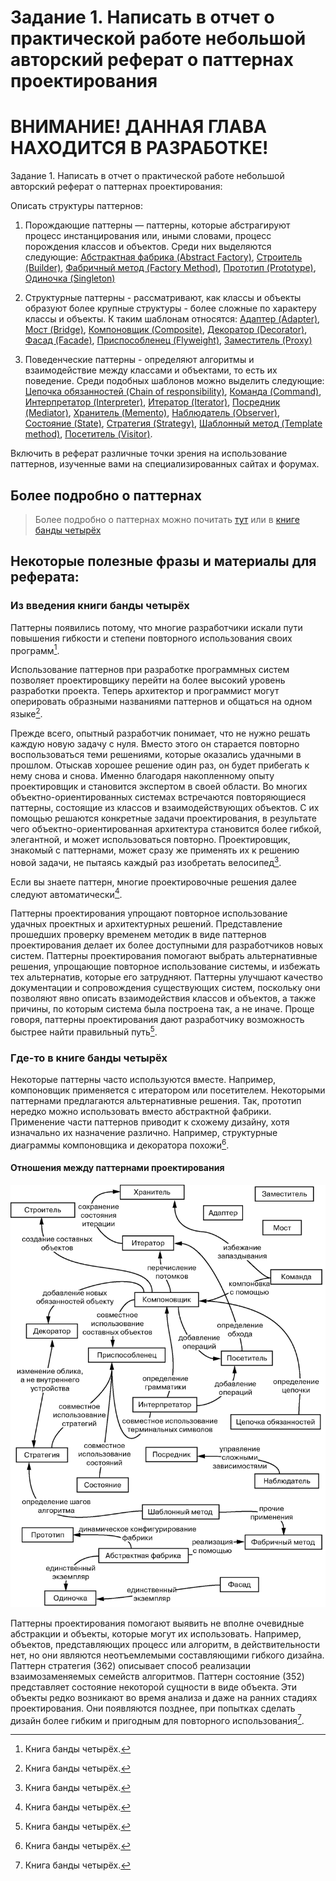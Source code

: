 # Задание 1. Написать в отчет о практической работе небольшой авторский реферат о паттернах проектирования

# ВНИМАНИЕ! ДАННАЯ ГЛАВА НАХОДИТСЯ В РАЗРАБОТКЕ!

Задание 1. Написать в отчет о практической работе небольшой авторский реферат о паттернах проектирования:

Описать структуры паттернов:

1. Порождающие паттерны — паттерны, которые абстрагируют процесс инстанцирования или, иными словами, процесс порождения классов и объектов. Среди них выделяются следующие: [Абстрактная фабрика (Abstract Factory)](../../appendix/patterns/abstract_factory.md), [Строитель (Builder)](../../appendix/patterns/builder.md), [Фабричный метод (Factory Method)](../../appendix/patterns/factory_method.md), [Прототип (Prototype)](../../appendix/patterns/prototype.md), [Одиночка (Singleton)](../../appendix/patterns/singleton.md)

2. Структурные паттерны - рассматривают, как классы и объекты образуют более крупные структуры - более сложные по характеру классы и объекты. К таким шаблонам относятся: [Адаптер (Adapter)](../../appendix/patterns/adapter.md), [Мост (Bridge)](../../appendix/patterns/bridge.md), [Компоновщик (Composite)](../../appendix/patterns/composite.md), [Декоратор (Decorator)](../../appendix/patterns/decorator.md), [Фасад (Facade)](../../appendix/patterns/facade.md), [Приспособленец (Flyweight)](../../appendix/patterns/flyweight.md), [Заместитель (Proxy)](../../appendix/patterns/proxy.md)

3. Поведенческие паттерны - определяют алгоритмы и взаимодействие между классами и объектами, то есть их поведение. Среди подобных шаблонов можно выделить следующие: [Цепочка обязанностей (Chain of responsibility)](../../appendix/patterns/chain.md), [Команда (Command)](../../appendix/patterns/command.md), [Интерпретатор (Interpreter)](../../appendix/patterns/interpreter.md), [Итератор (Iterator)](../../appendix/patterns/iterator.md), [Посредник (Mediator)](../../appendix/patterns/mediator.md), [Хранитель (Memento)](../../appendix/patterns/memento.md), [Наблюдатель (Observer)](../../appendix/patterns/observer.md), [Состояние (State)](../../appendix/patterns/state.md), [Стратегия (Strategy)](../../appendix/patterns/strategy.md), [Шаблонный метод (Template method)](../../appendix/patterns/template_method.md), [Посетитель  (Visitor)](../../appendix/patterns/visitor.md).

Включить в реферат различные точки зрения на использование паттернов, изученные вами на специализированных сайтах и форумах.

## Более подробно о паттернах

 > Более подробно о паттернах можно почитать [тут](../../appendix/patterns/main.md) или в [книге банды четырёх](https://yandex.ru/search/?text=книга+банды+четырех+паттерны+проектирования+скачать&lr=28676&clid=9582&src=suggest_T)

## Некоторые полезные фразы и материалы для реферата:

### Из введения книги банды четырёх

Паттерны появились потому, что многие разработчики искали пути повышения гибкости и степени повторного использования своих программ[^1]. 

Использование паттернов при разработке
программных систем позволяет проектировщику перейти на более высокий уровень разработки проекта. Теперь архитектор и программист могут
оперировать образными названиями паттернов и общаться на одном языке[^1]. 

Прежде всего, опытный разработчик понимает, что не нужно решать каждую
новую задачу с нуля. Вместо этого он старается повторно воспользоваться 
теми решениями, которые оказались удачными в прошлом. Отыскав хорошее
решение один раз, он будет прибегать к нему снова и снова. Именно благодаря накопленному опыту проектировщик и становится экспертом в своей
области. Во многих объектно-ориентированных системах встречаются повторяющиеся паттерны, состоящие из классов и взаимодействующих объектов.
С их помощью решаются конкретные задачи проектирования, в результате
чего объектно-ориентированная архитектура становится более гибкой,
элегантной, и может использоваться повторно. Проектировщик, знакомый
с паттернами, может сразу же применять их к решению новой задачи, не
пытаясь каждый раз изобретать велосипед[^1]. 

Если вы знаете паттерн,
многие проектировочные решения далее следуют автоматически[^1]. 


Паттерны проектирования упрощают повторное использование удачных
проектных и архитектурных решений. Представление прошедших проверку
временем методик в виде паттернов проектирования делает их более доступными для разработчиков новых систем. Паттерны проектирования помогают
выбрать альтернативные решения, упрощающие повторное использование
системы, и избежать тех альтернатив, которые его затрудняют. Паттерны
улучшают качество документации и сопровождения существующих систем, 
поскольку они позволяют явно описать взаимодействия классов и объектов,
а также причины, по которым система была построена так, а не иначе. Проще
говоря, паттерны проектирования дают разработчику возможность быстрее
найти правильный путь[^1]. 

### Где-то в книге банды четырёх

Некоторые паттерны часто используются вместе. Например, компоновщик применяется
с итератором или посетителем. Некоторыми паттернами предлагаются альтернативные решения. Так, прототип нередко можно использовать вместо
абстрактной фабрики. Применение части паттернов приводит к схожему
дизайну, хотя изначально их назначение различно. Например, структурные
диаграммы компоновщика и декоратора похожи[^1]. 

#### Отношения между паттернами проектирования

![Отношения между паттернами проектирования](../../appendix/patterns/images/patterns-relation.png)

Паттерны проектирования помогают выявить не вполне очевидные абстракции и объекты, которые могут их использовать. Например, объектов, представляющих процесс или алгоритм, в действительности нет, но они являются
неотъемлемыми составляющими гибкого дизайна. Паттерн стратегия (362)
описывает способ реализации взаимозаменяемых семейств алгоритмов. Паттерн состояние (352) представляет состояние некоторой сущности в виде
объекта. Эти объекты редко возникают во время анализа и даже на ранних
стадиях проектирования. Они появляются позднее, при попытках сделать
дизайн более гибким и пригодным для повторного использования[^1].

[^1]: Книга банды четырёх.